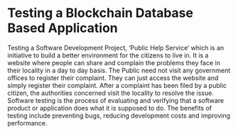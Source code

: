 # Testing a Blockchain Database Based Application
Testing a Software Development Project, ‘Public Help Service’ which is an initiative to build a better environment for the citizens to live in. It is a website where people can share and complain the problems they face in their locality in a day to day basis. The Public need not visit any government offices to register their complaint. They can just access the website and simply register their complaint. After a complaint has been filed by a public citizen, the authorities concerned visit the locality to resolve the issue. Software testing is the process of evaluating and verifying that a software product or application does what it is supposed to do. The benefits of testing include preventing bugs, reducing development costs and improving performance.
